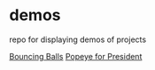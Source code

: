 # demos
repo for displaying demos of projects


[Bouncing Balls](https://github.com/DrGaud/demos/blob/master/Bouncing_Balls/BouncingBalls-complete.html)
[Popeye for President](https://github.com/DrGaud/demos/blob/master/Custom%20Video%20Player/index.html)
